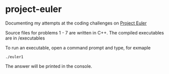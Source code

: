 # project-euler

Documenting my attempts at the coding challenges on [Project Euler](https://projecteuler.net/)

Source files for problems 1 - 7 are written in C++. The compiled executables are in /executables

To run an executable, open a command prompt and type, for exmaple

   `./euler1`

The answer will be printed in the console. 

